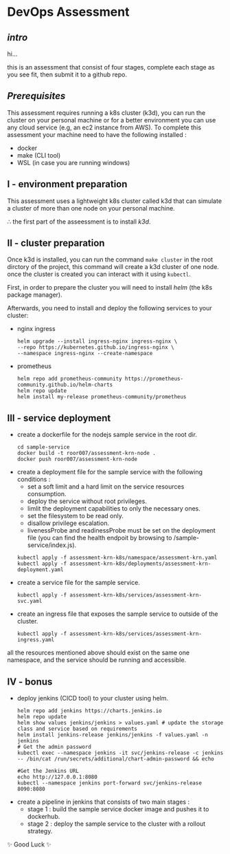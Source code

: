 # DevOps Assessment
## _intro_

hi...

this is an assessment that consist of four stages, complete each stage as you see fit, then submit it to a github repo.

## _Prerequisites_

This assessment requires running a k8s cluster (k3d), you can run the cluster on your personal machine or for a better environment you can use any cloud service (e.g, an ec2 instance from AWS).
To complete this assessment your machine need to have the following installed :

- docker
- make (CLI tool)
- WSL (in case you are running windows)


## I - environment preparation

This assessment uses a lightweight k8s cluster called k3d that can simulate a cluster of more than one node on your personal machine. 

∴ the first part of the asseessment is to install _k3d_.

## II - cluster preparation 

Once k3d is installed, you can run the command `make cluster` in the root dirctory of the project, this command will create a k3d cluster of one node. once the cluster is created you can interact with it using `kubectl`.

First, in order to prepare the cluster you will need to install _helm_ (the k8s package manager). 

Afterwards, you need to install and deploy the following services to your cluster: 

- nginx ingress
  ```
  helm upgrade --install ingress-nginx ingress-nginx \
  --repo https://kubernetes.github.io/ingress-nginx \
  --namespace ingress-nginx --create-namespace
  ``` 
- prometheus
  ```
  helm repo add prometheus-community https://prometheus-community.github.io/helm-charts
  helm repo update
  helm install my-release prometheus-community/prometheus
  ``` 

## III - service deployment

- create a dockerfile for the nodejs sample service in the root dir.
  ```
  cd sample-service
  docker build -t roor007/assessment-krn-node .
  docker push roor007/assessment-krn-node
  ```
- create a deployment file for the sample service with the following conditions :
    - set a soft limit and a hard limit on the service resources consumption.
    - deploy the service without root privileges.
    - limlit the deployment capabilities to only the necessary ones.
    - set the filesystem to be read only.
    - disallow privilege escalation.
    - livenessProbe and readinessProbe must be set on the deployment file (you can find the health endpoit by browsing to /sample-service/index.js).
  ```
  kubectl apply -f assessment-krn-k8s/namespace/assessment-krn.yaml
  kubectl apply -f assessment-krn-k8s/deployments/assessment-krn-deployment.yaml
  ```
- create a service file for the sample service.
  ```
  kubectl apply -f assessment-krn-k8s/services/assessment-krn-svc.yaml
  ```
- create an ingress file that exposes the sample service to outside of the cluster.
  ```
  kubectl apply -f assessment-krn-k8s/services/assessment-krn-ingress.yaml
  ```

all the resources mentioned above should exist on the same one namespace, and the service should be running and accessible. 

## IV - bonus

- deploy jenkins (CICD tool) to your cluster using helm.
  ```
  helm repo add jenkins https://charts.jenkins.io
  helm repo update
  helm show values jenkins/jenkins > values.yaml # update the storage class and service based on requirements
  helm install jenkins-release jenkins/jenkins -f values.yaml -n jenkins
  # Get the admin password
  kubectl exec --namespace jenkins -it svc/jenkins-release -c jenkins -- /bin/cat /run/secrets/additional/chart-admin-password && echo

  #Get the Jenkins URL
  echo http://127.0.0.1:8080
  kubectl --namespace jenkins port-forward svc/jenkins-release 8090:8080
  ```
- create a pipeline in jenkins that consists of two main stages : 
    - stage 1 : build the sample service docker image and pushes it to dockerhub.
    - stage 2 : deploy the sample service to the cluster with a rollout strategy.


 ✨ Good Luck ✨

